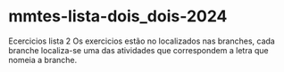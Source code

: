 # mmtes-lista-dois_dois-2024
Ecercicios lista 2 
Os exercicios estão no localizados nas branches, cada branche localiza-se uma das atividades que correspondem a letra que nomeia a branche.

